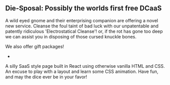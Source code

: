 Die-Sposal: Possibly the worlds first free DCaaS
--------------------------------------------------------
A wild eyed gnome and their enterprising companion are offering a novel new service. Cleanse the foul taint of bad luck with our unpatentable and patently ridiculous 'Electrostatical Cleanse'! or, if the rot has gone too deep we can assist you in disposing of those cursed knuckle bones. 

We also offer gift packages! 


-

A silly SaaS style page built in React using otherwise vanilla HTML and CSS. An excuse to play with a layout and learn some CSS animation. Have fun, and may the dice ever be in your favor!